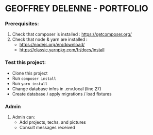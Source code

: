 # GEOFFREY DELENNE - PORTFOLIO
### Prerequisites:

1. Check that composer is installed : https://getcomposer.org/
2. Check that node & yarn are installed : 
    * https://nodejs.org/en/download/
    * https://classic.yarnpkg.com/fr/docs/install 

### Test this project: 

* Clone this project
* Run `composer install`
* Run `yarn install`
* Change database infos in .env.local (line 27)
* Create database / apply migrations / load fixtures

### Admin 

1. Admin can:
    * Add projects, techs, and pictures
    * Consult messages received